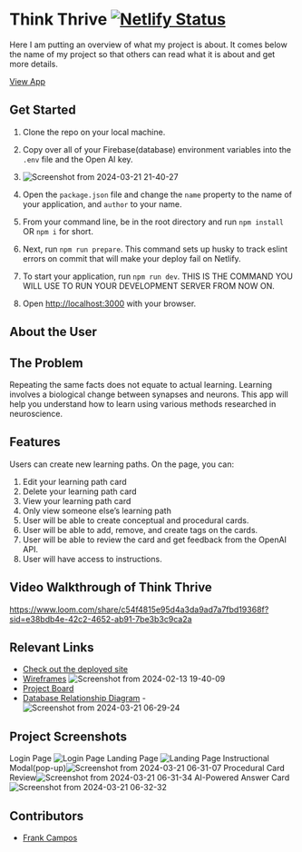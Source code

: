 # Think Thrive [![Netlify Status](https://api.netlify.com/api/v1/badges/1996d30f-f2f7-4e64-aa02-88e9960680bc/deploy-status)](https://app.netlify.com/sites/fantastic-manatee-697af7/deploys)

Here I am putting an overview of what my project is about. It comes below the name of my project so that others can read what it is about and get more details.

[View App](https://fantastic-manatee-697af7.netlify.app/)
## Get Started <!-- OPTIONAL, but doesn't hurt -->
1. Clone the repo on your local machine. 
1. Copy over all of your Firebase(database) environment variables into the `.env` file and the Open AI key.
2. ![Screenshot from 2024-03-21 21-40-27](https://github.com/frankcampos/think-thrive2/assets/26656478/affae522-21cf-4b5a-bdbc-45502a1c74c1)

1. Open the `package.json` file and change the `name` property to the name of your application, and `author` to  your name.
1. From your command line, be in the root directory and run `npm install` OR `npm i` for short.
1. Next, run `npm run prepare`. This command sets up husky to track eslint errors on commit that will make your deploy fail on Netlify.
1. To start your application, run `npm run dev`. THIS IS THE COMMAND YOU WILL USE TO RUN YOUR DEVELOPMENT SERVER FROM NOW ON.
1. Open [http://localhost:3000](http://localhost:3000) with your browser.


## About the User <!-- This is a scaled down user persona -->
## The Problem
Repeating the same facts does not equate to actual learning. Learning involves a biological change between synapses and neurons. This app will help you understand how to learn using various methods researched in neuroscience.


## Features <!-- List your app features using bullets! Do NOT use a paragraph. No one will read that! -->
Users can create new learning paths. On the page, you can:

1. Edit your learning path card
1. Delete your learning path card
1. View your learning path card
1. Only view someone else’s learning path
1. User will be able to create conceptual and procedural cards.
1. User will be able to add, remove, and create tags on the cards.
1. User will be able to review the card and get feedback from the OpenAI API.
1. User will have access to instructions.

## Video Walkthrough of Think Thrive <!-- A loom link is sufficient -->
https://www.loom.com/share/c54f4815e95d4a3da9ad7a7fbd19368f?sid=e38bdb4e-42c2-4652-ab91-7be3b3c9ca2a

## Relevant Links <!-- Link to all the things that are required outside of the ones that have their own section -->
- [Check out the deployed site](https://fantastic-manatee-697af7.netlify.app/)
- [Wireframes](https://www.figma.com/file/LX2fOHHE462e3smUUTm2Q6/ThinkThrive?type=design&node-id=0%3A1&mode=design&t=ePzO94fHno8TfzEf-1)
![Screenshot from 2024-02-13 19-40-09](https://github.com/frankcampos/think-thrive2/assets/26656478/e8e14455-2c08-4c2b-8c95-855588237a7f)
- [Project Board](https://github.com/users/frankcampos/projects/6/views/1)
- [Database Relationship Diagram](https://dbdiagram.io/d/ThinkThrive_with_streachgoals-65c9543fac844320aee9917f)
-![Screenshot from 2024-03-21 06-29-24](https://github.com/frankcampos/think-thrive2/assets/26656478/b215a9c6-a596-4de3-a76a-0e7d35c74104)

  

## Project Screenshots <!-- These can be inside of your project. Look at the repos from class and see how the images are included in the readme -->
  Login Page ![Login Page](https://github.com/frankcampos/think-thrive2/assets/26656478/757c8126-fd68-40ef-819e-4b61ceabff31)
 Landing Page ![Landing Page](https://github.com/frankcampos/think-thrive2/assets/26656478/276e187c-9541-4cc7-b786-97af5a375bf0)
 Instructional Modal(pop-up)![Screenshot from 2024-03-21 06-31-07](https://github.com/frankcampos/think-thrive2/assets/26656478/9dc0d2f3-c91c-46dc-b65b-76e715473a2c)
 Procedural Card Review![Screenshot from 2024-03-21 06-31-34](https://github.com/frankcampos/think-thrive2/assets/26656478/d61d4333-e44a-4053-967c-9410f76988d4)
 AI-Powered Answer Card![Screenshot from 2024-03-21 06-32-32](https://github.com/frankcampos/think-thrive2/assets/26656478/c175ddce-f140-4cac-b847-58562d7e53d8)






## Contributors
- [Frank Campos](https://github.com/frankcampos)
